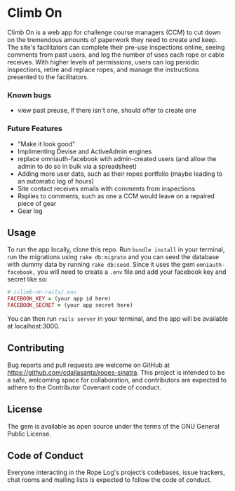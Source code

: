 # Climb On

Climb On is a web app for challenge course managers (CCM) to cut down on the tremendous amounts of paperwork they need to create and keep. The site's facilitators can complete their pre-use inspections online, seeing comments from past users, and log the number of uses each rope or cable receives. With higher levels of permissions, users can log periodic inspections, retire and replace ropes, and manage the instructions presented to the facilitators.

### Known bugs
- view past preuse, if there isn't one, should offer to create one

### Future Features
- "Make it look good"
- Implimenting Devise and ActiveAdmin engines
- replace omniauth-facebook with admin-created users (and allow the admin to do so in bulk via a spreadsheet)
- Adding more user data, such as their ropes portfolio (maybe leading to an automatic log of hours)
- Site contact receives emails with comments from inspections
- Replies to comments, such as one a CCM would leave on a repaired piece of gear
- Gear log


## Usage
To run the app locally, clone this repo. Run `bundle install` in your terminal, run the migrations using `rake db:migrate` and you can seed the database with dummy data by running `rake db:seed`. Since it uses the gem `omniauth-facebook,` you will need to create a `.env` file and add your facebook key and secret like so:

```ruby
# /climb-on-rails/.env
FACEBOOK_KEY = (your app id here)
FACEBOOK_SECRET = (your app secret here)
```

You can then run `rails server` in your terminal, and the app will be available at localhost:3000.

## Contributing
Bug reports and pull requests are welcome on GitHub at https://github.com/cdallasanta/ropes-sinatra. This project is intended to be a safe, welcoming space for collaboration, and contributors are expected to adhere to the Contributor Covenant code of conduct.

## License
The gem is available as open source under the terms of the GNU General Public License.

## Code of Conduct
Everyone interacting in the Rope Log's project’s codebases, issue trackers, chat rooms and mailing lists is expected to follow the code of conduct.
